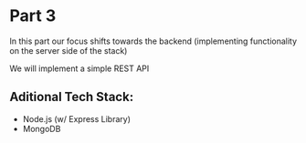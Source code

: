 # Part 3

In this part our focus shifts towards the backend (implementing functionality on the server side of the stack)

We will implement a simple REST API

## Aditional Tech Stack:
- Node.js (w/ Express Library)
- MongoDB
